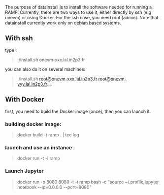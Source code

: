 The purpose of datainstall is to install the software needed for running a RAMP.
Currently, there are two ways to use it, either directly by ssh
(e.g onevm) or using Docker. For the ssh case, you need root (admin).
Note that datainstall currently work only on debian based systems.

## With ssh

type :

> ./install.sh onevm-xxx.lal.in2p3.fr

you can also do it on several machines:

> ./install.sh root@onevm-xxx.lal.in2p3.fr root@onevm-yyy.lal.in2p3.fr....

##  With Docker

first, you need to build the Docker image (once), then you can launch it.

### building docker image:

> docker build -t ramp . | tee log

### launch and use an instance :

> docker run -t -i ramp

### Launch Jupyter

> docker run -p 8080:8080 -t -i ramp bash -c "source ~/.profile;jupyter notebook --ip=0.0.0.0 --port=8080"


